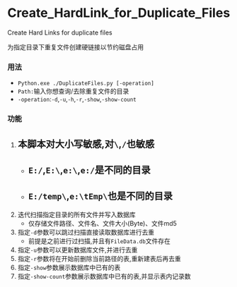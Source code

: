 # Create_HardLink_for_Duplicate_Files
Create Hard Links for duplicate files

为指定目录下重复文件创建硬链接以节约磁盘占用
### 用法
- `Python.exe ./DuplicateFiles.py [-operation]`
- `Path:`输入你想查询/去除重复文件的目录
- `-operation`:`-d`,`-u`,`-h`,`-r`,`-show`,`-show-count`

### 功能
1. ## 本脚本对大小写敏感,对`\`,`/`也敏感
    - ## `E:/`,`E:\`,`e:\`,`e:/`是不同的目录
    - ## `E:/temp\`,`e:\tEmp\`也是不同的目录
1. 迭代扫描指定目录的所有文件并写入数据库
    - 仅存储文件路径、文件名、文件大小(Byte)、文件md5
2. 指定`-d`参数可以跳过扫描直接读取数据库进行去重
    - 前提是之前进行过扫描,并且有`FileData.db`文件存在
4. 指定`-u`参数可以更新数据库文件,并进行去重
5. 指定`-r`参数将在开始前删除当前路径的表,重新建表后再去重
6. 指定`-show`参数展示数据库中已有的表
7. 指定`-show-count`参数展示数据库中已有的表,并显示表内记录数